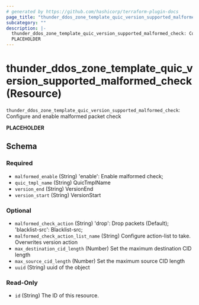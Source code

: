 ```yaml
---
# generated by https://github.com/hashicorp/terraform-plugin-docs
page_title: "thunder_ddos_zone_template_quic_version_supported_malformed_check Resource - terraform-provider-thunder"
subcategory: ""
description: |-
  thunder_ddos_zone_template_quic_version_supported_malformed_check: Configure and enable malformed packet check
  PLACEHOLDER
---
```


# thunder_ddos_zone_template_quic_version_supported_malformed_check (Resource)

`thunder_ddos_zone_template_quic_version_supported_malformed_check`: Configure and enable malformed packet check

__PLACEHOLDER__



<!-- schema generated by tfplugindocs -->
## Schema

### Required

- `malformed_enable` (String) 'enable': Enable malformed check;
- `quic_tmpl_name` (String) QuicTmplName
- `version_end` (String) VersionEnd
- `version_start` (String) VersionStart

### Optional

- `malformed_check_action` (String) 'drop': Drop packets (Default); 'blacklist-src': Blacklist-src;
- `malformed_check_action_list_name` (String) Configure action-list to take. Overwrites version action
- `max_destination_cid_length` (Number) Set the maximum destination CID length
- `max_source_cid_length` (Number) Set the maximum source CID length
- `uuid` (String) uuid of the object

### Read-Only

- `id` (String) The ID of this resource.


